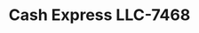 ---
f_zip-code: 42276
f_state-code: KY
title: Cash Express LLC-7468
f_phone: 270-725-8698
f_city-only: Russellville
f_address: 241 Hopkinsville Rd Russellville
f_location-unique-id: '7468'
slug: cash-express-llc-7468
updated-on: '2024-05-30T13:46:58.046Z'
created-on: '2024-05-30T13:36:59.803Z'
published-on: '2024-05-30T13:54:32.469Z'
f_city-state: cms/city/russellville-ky.md
f_company: cms/company/cash-express-llc.md
f_state: cms/state/kentucky.md
layout: '[payday-loan].html'
tags: payday-loan
---